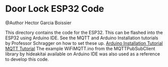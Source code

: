 # Door Lock ESP32 Code

@Author Hector Garcia Boissier

This directory contains the code for the ESP32. This can be flashed into the ESP32 using Arduino IDE. See the MQTT and Arduino Installation tutorials by Professor Schragger on how to set these up.
[Arduino Installation Tutorial](https://github.com/pschragger/VU_IOT_2022_Final_Project/tree/main/Installation_Tutorials/Arduino_MQTT_Tutorial)
[MQTT Tutorial](https://github.com/pschragger/VU_IOT_2022_Final_Project/tree/main/Installation_Tutorials/MQTT_installation_Tutorial)
The example WiFiMQTT.ino from the MQTTPubSubClient library by hideakitai available on Arduino IDE was also used as a reference to develop this code. 
